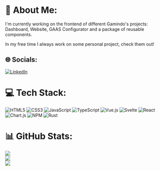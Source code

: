 # 💫 About Me:
I'm currently working on the frontend of different Gamindo's projects: Dashboard, Website, GAAS Configurator and a package of reusable components.

In my free time I always work on some personal project, check them out!

## 🌐 Socials:
[![LinkedIn](https://img.shields.io/badge/LinkedIn-%230077B5.svg?logo=linkedin&logoColor=white)](https://linkedin.com/in/https://it.linkedin.com/in/federicobaldini) 

# 💻 Tech Stack:
![HTML5](https://img.shields.io/badge/html5-%23E34F26.svg?style=for-the-badge&logo=html5&logoColor=white)
![CSS3](https://img.shields.io/badge/css3-%231572B6.svg?style=for-the-badge&logo=css3&logoColor=white)
![JavaScript](https://img.shields.io/badge/javascript-%23323330.svg?style=for-the-badge&logo=javascript&logoColor=%23F7DF1E)
![TypeScript](https://img.shields.io/badge/typescript-%23007ACC.svg?style=for-the-badge&logo=typescript&logoColor=white)
![Vue.js](https://img.shields.io/badge/vuejs-%2335495e.svg?style=for-the-badge&logo=vuedotjs&logoColor=%234FC08D)
![Svelte](https://img.shields.io/badge/svelte-%23f1413d.svg?style=for-the-badge&logo=svelte&logoColor=white)
![React](https://img.shields.io/badge/react-%2320232a.svg?style=for-the-badge&logo=react&logoColor=%2361DAFB)
![Chart.js](https://img.shields.io/badge/chart.js-F5788D.svg?style=for-the-badge&logo=chart.js&logoColor=white)
![NPM](https://img.shields.io/badge/NPM-%23000000.svg?style=for-the-badge&logo=npm&logoColor=white)
![Rust](https://img.shields.io/badge/rust-%23000000.svg?style=for-the-badge&logo=rust&logoColor=white)

# 📊 GitHub Stats:
![](https://github-readme-stats.vercel.app/api?username=federicobaldini&theme=dark&hide_border=false&include_all_commits=true&count_private=true)<br/>
![](https://github-readme-streak-stats.herokuapp.com/?user=federicobaldini&theme=dark&hide_border=false)<br/>
![](https://github-readme-stats.vercel.app/api/top-langs/?username=federicobaldini&theme=dark&hide_border=false&include_all_commits=true&count_private=true&layout=compact)

